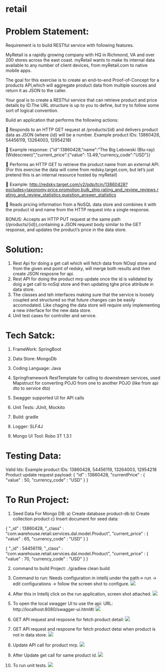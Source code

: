 # retail

# __Problem Statement:__

Requirement is to build RESTful service with following features.

MyRetail is a rapidly growing company with HQ in Richmond, VA and over 200 stores across the east coast. myRetail wants to make its internal data available to any number of client devices, from myRetail.com to native mobile apps.

The goal for this exercise is to create an end-to-end Proof-of-Concept for a products API,which will aggregate product data from multiple sources and return it as JSON to the caller.

Your goal is to create a RESTful service that can retrieve product and price details by ID.The URL structure is up to you to define, but try to follow some sort of logical convention.

Build an application that performs the following actions:

 Responds to an HTTP GET request at /products/{id} and delivers product data as JSON (where {id} will be a number.
Example product IDs: 13860428, 54456119, 13264003, 12954218)

 Example response: {&quot;id&quot;:13860428,&quot;name&quot;:&quot;The Big Lebowski (Blu-ray)
(Widescreen)&quot;,&quot;current_price&quot;:{&quot;value&quot;: 13.49,&quot;currency_code&quot;:&quot;USD&quot;}}

 Performs an HTTP GET to retrieve the product name from an external API. (For
this exercise the data will come from redsky.target.com, but let’s just pretend
this is an internal resource hosted by myRetail) 

 Example:
http://redsky.target.com/v2/pdp/tcin/13860428?excludes=taxonomy,price,promotion,bulk_ship,rating_and_review_reviews,rating_and_review_statistics,question_answer_statistics

 Reads pricing information from a NoSQL data store and combines it with the product id and name from the HTTP request into a single response.

BONUS: Accepts an HTTP PUT request at the same path (/products/{id}),containing a JSON request body similar to the GET response, and updates the product’s price in the data store.

# __Solution:__

1) Rest Api for doing a get call which will fetch data from NOsql store and from the given end point of redsky, will merge both results and then create JSON resposne for api.
2) Rest API for doing the product mrp update once the id is validated by doig a get call to noSql store and then updating tghe price attribute in data store.
3) The classes and teh interfaces making sure that the service is loosely coupled and structured so that future changes can be easily accomodated. Like chaging the data store will require only implementing a new interface for the new data store.
4) Unit test cases for controller and service.

# __Tech Satck:__
1. FrameWork: SpringBoot

2. Data Store: MongoDb

3. Coding Language: Java

4. Springframework RestTemplate for calling to downstream services, used Mapstruct for converting POJO from one to another POJO (like from api dto to service dto)

5. Swagger supported UI for API calls

6. Unit Tests: JUnit, Mockito

7. Build: gradle

8. Logger: SLF4J

9. Mongo UI Tool: Robo 3T 1.3.1

# __Testing Data:__
Valid Ids: Example product IDs: 13860428, 54456119, 13264003, 12954218
Product update request payload: 
{
    "id" : 13860428,
    "currentPrice" : {
        "value" : 50,
        "currency_code" : "USD"
    }
}

# __To Run Project:__

1. Seed Data For Mongo DB: 
a) Create database product-db
b) Create collection product
c) Insert document for seed data:

{
    "_id" : 13860428,
    "_class" : "com.warehouse.retail.services.dal.model.Product",
    "current_price" : {
        "value" : 65,
        "currency_code" : "USD"
    }
}

{
    "_id" : 54456119,
    "_class" : "com.warehouse.retail.services.dal.model.Product",
    "current_price" : {
        "value" : 70,
        "currency_code" : "USD"
    }
}


2. command to build Project: ./gradlew clean build

3. Command to run: Needs configuration in intellij under the path-> run -> edit configurations -> follow the screen shot to configure.
![](screenshots/Screen%20Shot%202020-07-12%20at%205.22.24%20PM.png)


4. After this in Intellij click on the run application, screen shot attached.
![](screenshots/torunproject.png)


5. To open the local swagger UI to use the api: 
URL: http://localhost:8080/swagger-ui.html#/
![](screenshots/swaggerUIimage.png)


6. GET API request and resposne for fetch product detail:
![](screenshots/fetchAPI.png)


7. GET API request and resposne for fetch product detai when product is not in data store.
![](screenshots/DataNotInDbRequest.png)

8. Update API call for product mrp.
![](screenshots/updateAPI.png)

9. After Update get call for same product id.
![](screenshots/afterupdategetcall.png)

10. To run unit tests.
![](screenshots/testRun.png)






